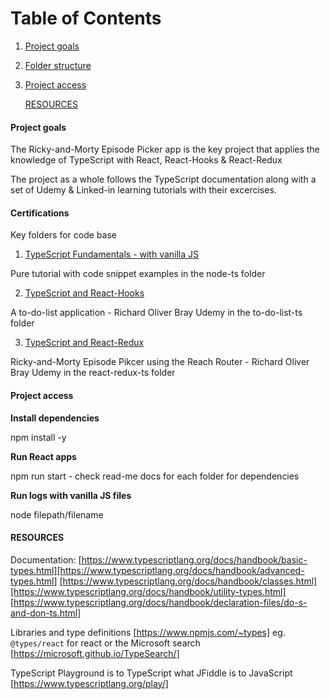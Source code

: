# Table of Contents

1. [Project goals](#Project-goals)
2. [Folder structure](#Folder-structure)
3. [Project access](#Project-access)

   [RESOURCES](#Resources)

#### Project goals

The Ricky-and-Morty Episode Picker app is the key project that applies the knowledge of TypeScript with React, React-Hooks & React-Redux

The project as a whole follows the TypeScript documentation along with a set of Udemy & Linked-in learning tutorials with their excercises.

#### Certifications



Key folders for code base

1. [TypeScript Fundamentals - with vanilla JS](https://github.com/SumiSastri/Typescript-with-React/tree/master/node-ts)

Pure tutorial with code snippet examples in the node-ts folder

2. [TypeScript and React-Hooks](https://github.com/SumiSastri/Typescript-with-React/tree/master/to-do-list-ts)

A to-do-list application - Richard Oliver Bray Udemy in the to-do-list-ts folder

3. [TypeScript and React-Redux](https://github.com/SumiSastri/Typescript-with-React/tree/master/react-redux-ts)

Ricky-and-Morty Episode Pikcer using the Reach Router  - Richard Oliver Bray Udemy in the react-redux-ts folder

#### Project access

**Install dependencies**

npm install -y

**Run React apps**

npm run start - check read-me docs for each folder for dependencies

**Run logs with vanilla JS files**

node filepath/filename

#### RESOURCES

Documentation:
[https://www.typescriptlang.org/docs/handbook/basic-types.html][https://www.typescriptlang.org/docs/handbook/advanced-types.html]
[https://www.typescriptlang.org/docs/handbook/classes.html][https://www.typescriptlang.org/docs/handbook/utility-types.html]
[https://www.typescriptlang.org/docs/handbook/declaration-files/do-s-and-don-ts.html]

Libraries and type definitions [https://www.npmjs.com/~types]
eg. `@types/react` for react or the Microsoft search [https://microsoft.github.io/TypeSearch/]

TypeScript Playground is to TypeScript what JFiddle is to JavaScript [https://www.typescriptlang.org/play/]
